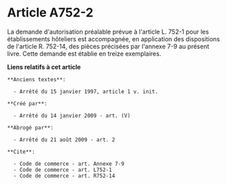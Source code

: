 # Article A752-2

La demande d'autorisation préalable prévue à l'article L. 752-1 pour les établissements hôteliers est accompagnée, en
application des dispositions de l'article R. 752-14, des pièces précisées par l'annexe 7-9 au présent livre. Cette demande
est établie en treize exemplaires.

**Liens relatifs à cet article**

	**Anciens textes**:

	  - Arrêté du 15 janvier 1997, article 1 v. init.

	**Créé par**:

	  - Arrêté du 14 janvier 2009 - art. (V)

	**Abrogé par**:

	  - Arrêté du 21 août 2009 - art. 2

	**Cite**:

	  - Code de commerce - art. Annexe 7-9
	  - Code de commerce - art. L752-1
	  - Code de commerce - art. R752-14
